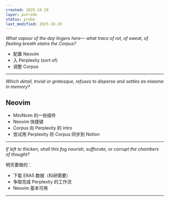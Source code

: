 ```yaml
---
created: 2025-10-29
layer: putredo
status: probe
last_modified: 2025-10-29
---
```


*What vapour of the day lingers here—*
*what trace of rot, of sweat, of fleeting breath stains the Corpus?*  

- 配置 Neovim
- 入 Perplexity (sort of)
- 调整 Corpus

---

*Which detail, trivial or grotesque,*
*refuses to disperse and settles as miasma in memory?*  

## Neovim

- MiniNvim 的一些插件
- Neovim 快捷键
- Corpus 向 Perplexity 的 intro
- 尝试用 Perplexity 将 Corpus 同步到 Notion

---

*If left to thicken, shall this fog nourish, suffocate,*
*or corrupt the chambers of thought?*

明天要做的：
- 下载 ERA5 数据（科研需要）
- 争取完成 Perplexity 的工作流
- Neovim 基本可用

---